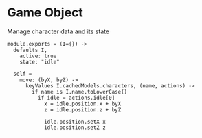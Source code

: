 Game Object
===========

Manage character data and its state

    module.exports = (I={}) ->
      defaults I,
        active: true
        state: "idle"
      
      self = 
        move: (byX, byZ) ->
          keyValues I.cachedModels.characters, (name, actions) ->
            if name is I.name.toLowerCase()
              if idle = actions.idle[0]
                x = idle.position.x + byX
                z = idle.position.z + byZ
                
                idle.position.setX x
                idle.position.setZ z
                